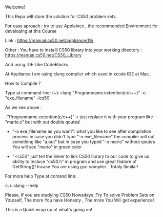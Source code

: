 Welcome!

This Repo will store the solution for CS50 problem sets.

For easy aproach : try to use Applaince , the recommended Environment for developing at this Course

Link : https://manual.cs50.net/appliance/19/


Other : You  have to installl CS50 library into your working directory : https://manual.cs50.net/CS50_Library

And using IDE Like CodeBlocks

At Appliance i am using clang compiler which used in xcode IDE at Mac.

How to Compile ?

Type at command line:
(~): clang   "Programname.extention(c/c++)"    -o   "exe_filename"  -lcs50

As we see above :

-"Programname.extention(c/c++)"->  just replace it with your program like   "mario.c"   but with out double qoutes!

- "-o exe_filename as you want":   what you like to see after compilation process in case you didn't type     "-o exe_filename"    the compiler will out something like "a.out" but in case you typed "-o mario" without qoutes You will see "mario" in green  color 

- "-lcs50"     just tell the linker to link CS50 library to our code to give us ability to incluce "cs50.h" in program and use great feature of GetString()! 
Incase You are using gcc compiler , Totaly Similar! 

For more help Type at comand line:

(~): clang --help

Please, If you are studying CS50 Nowadays ,Try To solve Problem Sets on Yourself, The more You have Honesty , The more You Will get experience!

This is a Quick wrap up of what's going on!

